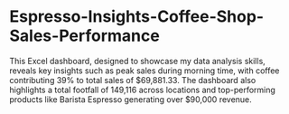 # Espresso-Insights-Coffee-Shop-Sales-Performance
This Excel dashboard, designed to showcase my data analysis skills, reveals key insights such as peak sales during morning time, with coffee contributing 39% to total sales of $69,881.33. The dashboard also highlights a total footfall of 149,116 across locations and top-performing products like Barista Espresso generating over $90,000 revenue.
